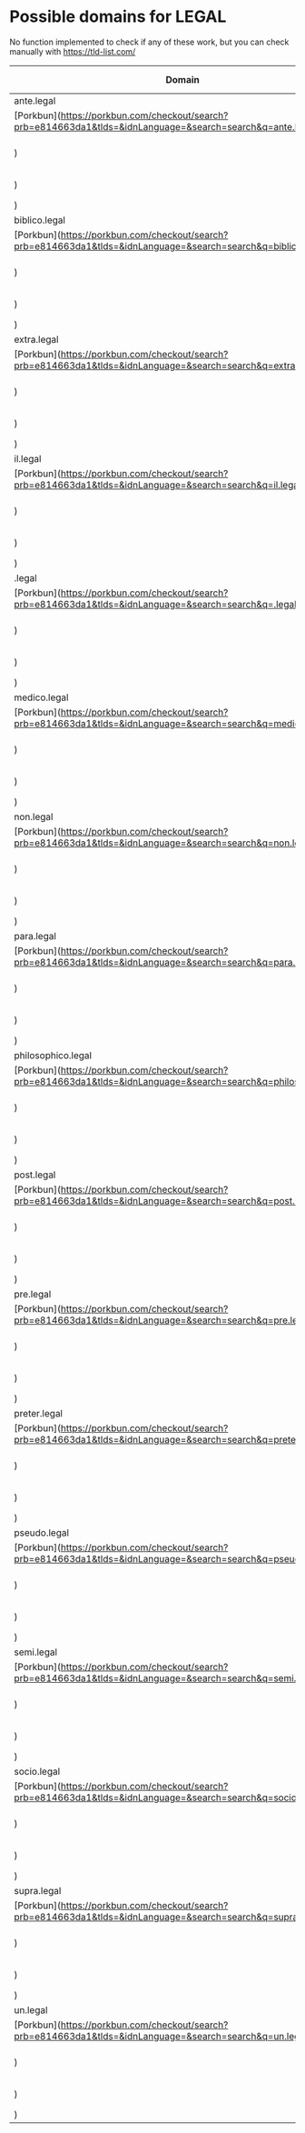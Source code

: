 # Possible domains for LEGAL

No function implemented to check if any of these work, but you can check manually with https://tld-list.com/

| Domain | Porkbun | NameCheap | Google Domains |
|---|---|---|---|
| ante.legal | [Porkbun](https://porkbun.com/checkout/search?prb=e814663da1&tlds=&idnLanguage=&search=search&q=ante.legal) | [Namecheap](https://www.namecheap.com/domains/registration/results/?domain=ante.legal) | [Google](https://domains.google.com/registrar/search?searchTerm=ante.legal) |
| biblico.legal | [Porkbun](https://porkbun.com/checkout/search?prb=e814663da1&tlds=&idnLanguage=&search=search&q=biblico.legal) | [Namecheap](https://www.namecheap.com/domains/registration/results/?domain=biblico.legal) | [Google](https://domains.google.com/registrar/search?searchTerm=biblico.legal) |
| extra.legal | [Porkbun](https://porkbun.com/checkout/search?prb=e814663da1&tlds=&idnLanguage=&search=search&q=extra.legal) | [Namecheap](https://www.namecheap.com/domains/registration/results/?domain=extra.legal) | [Google](https://domains.google.com/registrar/search?searchTerm=extra.legal) |
| il.legal | [Porkbun](https://porkbun.com/checkout/search?prb=e814663da1&tlds=&idnLanguage=&search=search&q=il.legal) | [Namecheap](https://www.namecheap.com/domains/registration/results/?domain=il.legal) | [Google](https://domains.google.com/registrar/search?searchTerm=il.legal) |
| .legal | [Porkbun](https://porkbun.com/checkout/search?prb=e814663da1&tlds=&idnLanguage=&search=search&q=.legal) | [Namecheap](https://www.namecheap.com/domains/registration/results/?domain=.legal) | [Google](https://domains.google.com/registrar/search?searchTerm=.legal) |
| medico.legal | [Porkbun](https://porkbun.com/checkout/search?prb=e814663da1&tlds=&idnLanguage=&search=search&q=medico.legal) | [Namecheap](https://www.namecheap.com/domains/registration/results/?domain=medico.legal) | [Google](https://domains.google.com/registrar/search?searchTerm=medico.legal) |
| non.legal | [Porkbun](https://porkbun.com/checkout/search?prb=e814663da1&tlds=&idnLanguage=&search=search&q=non.legal) | [Namecheap](https://www.namecheap.com/domains/registration/results/?domain=non.legal) | [Google](https://domains.google.com/registrar/search?searchTerm=non.legal) |
| para.legal | [Porkbun](https://porkbun.com/checkout/search?prb=e814663da1&tlds=&idnLanguage=&search=search&q=para.legal) | [Namecheap](https://www.namecheap.com/domains/registration/results/?domain=para.legal) | [Google](https://domains.google.com/registrar/search?searchTerm=para.legal) |
| philosophico.legal | [Porkbun](https://porkbun.com/checkout/search?prb=e814663da1&tlds=&idnLanguage=&search=search&q=philosophico.legal) | [Namecheap](https://www.namecheap.com/domains/registration/results/?domain=philosophico.legal) | [Google](https://domains.google.com/registrar/search?searchTerm=philosophico.legal) |
| post.legal | [Porkbun](https://porkbun.com/checkout/search?prb=e814663da1&tlds=&idnLanguage=&search=search&q=post.legal) | [Namecheap](https://www.namecheap.com/domains/registration/results/?domain=post.legal) | [Google](https://domains.google.com/registrar/search?searchTerm=post.legal) |
| pre.legal | [Porkbun](https://porkbun.com/checkout/search?prb=e814663da1&tlds=&idnLanguage=&search=search&q=pre.legal) | [Namecheap](https://www.namecheap.com/domains/registration/results/?domain=pre.legal) | [Google](https://domains.google.com/registrar/search?searchTerm=pre.legal) |
| preter.legal | [Porkbun](https://porkbun.com/checkout/search?prb=e814663da1&tlds=&idnLanguage=&search=search&q=preter.legal) | [Namecheap](https://www.namecheap.com/domains/registration/results/?domain=preter.legal) | [Google](https://domains.google.com/registrar/search?searchTerm=preter.legal) |
| pseudo.legal | [Porkbun](https://porkbun.com/checkout/search?prb=e814663da1&tlds=&idnLanguage=&search=search&q=pseudo.legal) | [Namecheap](https://www.namecheap.com/domains/registration/results/?domain=pseudo.legal) | [Google](https://domains.google.com/registrar/search?searchTerm=pseudo.legal) |
| semi.legal | [Porkbun](https://porkbun.com/checkout/search?prb=e814663da1&tlds=&idnLanguage=&search=search&q=semi.legal) | [Namecheap](https://www.namecheap.com/domains/registration/results/?domain=semi.legal) | [Google](https://domains.google.com/registrar/search?searchTerm=semi.legal) |
| socio.legal | [Porkbun](https://porkbun.com/checkout/search?prb=e814663da1&tlds=&idnLanguage=&search=search&q=socio.legal) | [Namecheap](https://www.namecheap.com/domains/registration/results/?domain=socio.legal) | [Google](https://domains.google.com/registrar/search?searchTerm=socio.legal) |
| supra.legal | [Porkbun](https://porkbun.com/checkout/search?prb=e814663da1&tlds=&idnLanguage=&search=search&q=supra.legal) | [Namecheap](https://www.namecheap.com/domains/registration/results/?domain=supra.legal) | [Google](https://domains.google.com/registrar/search?searchTerm=supra.legal) |
| un.legal | [Porkbun](https://porkbun.com/checkout/search?prb=e814663da1&tlds=&idnLanguage=&search=search&q=un.legal) | [Namecheap](https://www.namecheap.com/domains/registration/results/?domain=un.legal) | [Google](https://domains.google.com/registrar/search?searchTerm=un.legal) |
